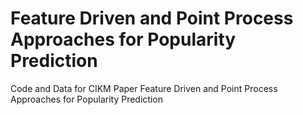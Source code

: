 # Feature Driven and Point Process Approaches for Popularity Prediction
Code and Data for CIKM Paper Feature Driven and Point Process Approaches for Popularity Prediction
